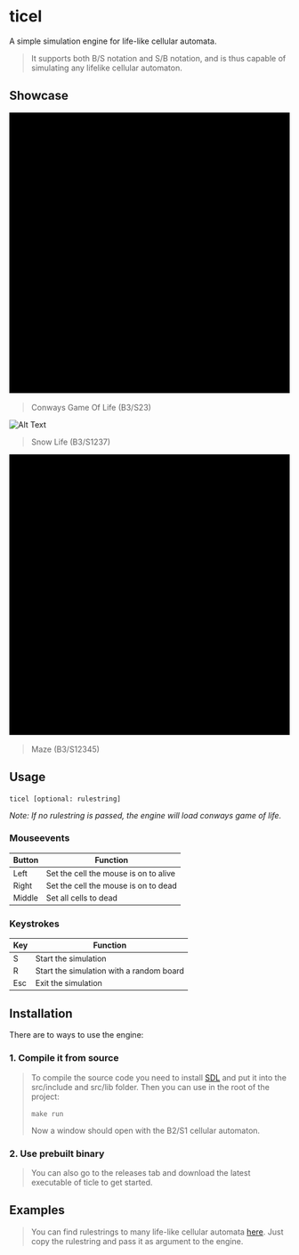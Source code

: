 # ticel
A simple simulation engine for life-like cellular automata.

> It supports both B/S notation and S/B notation, and is thus capable of simulating any lifelike cellular automaton.

## Showcase
![Alt Text](https://github.com/Flederossi/ticel/blob/main/assets/B3_S23.gif)

> Conways Game Of Life (B3/S23)


![Alt Text](https://github.com/Flederossi/ticel/blob/main/assets/B3_S1237.gif)

> Snow Life (B3/S1237)


![Alt Text](https://github.com/Flederossi/ticel/blob/main/assets/B3_S12345.gif)

> Maze (B3/S12345)

## Usage
```
ticel [optional: rulestring]
```

*Note: If no rulestring is passed, the engine will load conways game of life.*

### Mouseevents
|Button|Function|
|------|--------|
|Left|Set the cell the mouse is on to alive|
|Right|Set the cell the mouse is on to dead|
|Middle|Set all cells to dead|

### Keystrokes
|Key|Function|
|---|--------|
|S|Start the simulation|
|R|Start the simulation with a random board|
|Esc|Exit the simulation|

## Installation
There are to ways to use the engine:
### 1. Compile it from source
> To compile the source code you need to install [SDL](https://www.libsdl.org) and put it into the src/include and src/lib folder.
> Then you can use in the root of the project:
> ```
> make run
> ```
> Now a window should open with the B2/S1 cellular automaton.
### 2. Use prebuilt binary
> You can also go to the releases tab and download the latest executable of ticle to get started.

## Examples
> You can find rulestrings to many life-like cellular automata [here](https://conwaylife.com/wiki/List_of_Life-like_cellular_automata).
> Just copy the rulestring and pass it as argument to the engine.
